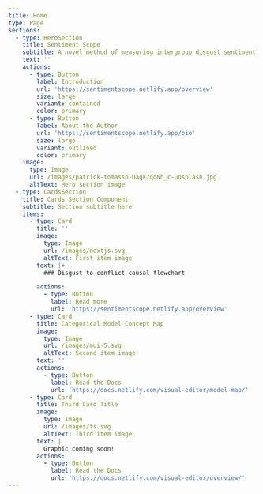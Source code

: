 ```yaml
---
title: Home
type: Page
sections:
  - type: HeroSection
    title: Sentiment Scope
    subtitle: A novel method of measuring intergroup disgust sentiment online
    text: ''
    actions:
      - type: Button
        label: Introduction
        url: 'https://sentimentscope.netlify.app/overview'
        size: large
        variant: contained
        color: primary
      - type: Button
        label: About the Author
        url: 'https://sentimentscope.netlify.app/bio'
        size: large
        variant: outlined
        color: primary
    image:
      type: Image
      url: /images/patrick-tomasso-Oaqk7qqNh_c-unsplash.jpg
      altText: Hero section image
  - type: CardsSection
    title: Cards Section Component
    subtitle: Section subtitle here
    items:
      - type: Card
        title: ''
        image:
          type: Image
          url: /images/nextjs.svg
          altText: First item image
        text: |+
          ### Disgust to conflict causal flowchart

        actions:
          - type: Button
            label: Read more
            url: 'https://sentimentscope.netlify.app/overview'
      - type: Card
        title: Categorical Model Concept Map
        image:
          type: Image
          url: /images/mui-5.svg
          altText: Second item image
        text: ''
        actions:
          - type: Button
            label: Read the Docs
            url: 'https://docs.netlify.com/visual-editor/model-map/'
      - type: Card
        title: Third Card Title
        image:
          type: Image
          url: /images/ts.svg
          altText: Third item image
        text: |
          Graphic coming soon!
        actions:
          - type: Button
            label: Read the Docs
            url: 'https://docs.netlify.com/visual-editor/overview/'
---
```

